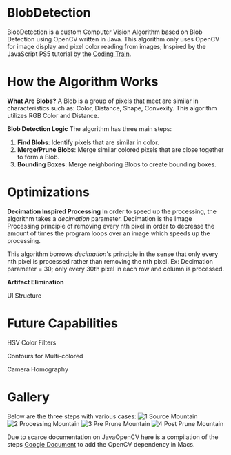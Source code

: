 # BlobDetection
BlobDetection is a custom Computer Vision Algorithm based on Blob Detection using OpenCV written in Java. This algorithm only uses OpenCV for image display and pixel color reading from images; Inspired by the JavaScript PS5 tutorial by the [Coding Train]([url](https://www.youtube.com/watch?v=ce-2l2wRqO8)).

# How the Algorithm Works
**What Are Blobs?**
A Blob is a group of pixels that meet are similar in characteristics such as: Color, Distance, Shape, Convexity. This algorithm utilizes RGB Color and Distance.

**Blob Detection Logic**
The algorithm has three main steps:
1. **Find Blobs**: Identify pixels that are similar in color.
2. **Merge/Prune Blobs**: Merge similar colored pixels that are close together to form a Blob.
3. **Bounding Boxes**: Merge neighboring Blobs to create bounding boxes.


# Optimizations
**Decimation Inspired Processing**
In order to speed up the processing, the algorithm takes a _decimation_ parameter. Decimation is the Image Processing principle of removing every nth pixel in order to decrease the amount of times the program loops over an image which speeds up the processing.

This algorithm borrows _decimation_'s principle in the sense that only every nth pixel is processed rather than removing the nth pixel. Ex: Decimation parameter = 30; only every 30th pixel in each row and column is processed.

**Artifact Elimination**


UI Structure

# Future Capabilities
HSV Color Filters

Contours for Multi-colored

Camera Homography

# Gallery
Below are the three steps with various cases:
![1 Source Mountain ](https://github.com/Radagrass-the-infinite/BlobDetection/blob/main/JavaBlobMain/src/Assets/Demo/Mountain/1%20Source.png)
![2 Processing Mountain ](https://github.com/Radagrass-the-infinite/BlobDetection/blob/main/JavaBlobMain/src/Assets/Demo/Mountain/2%20Processing.png)
![3 Pre Prune Mountain](https://github.com/Radagrass-the-infinite/BlobDetection/blob/main/JavaBlobMain/src/Assets/Demo/Mountain/3%20Pre%20Prune.png)
![4 Post Prune Mountain](https://github.com/Radagrass-the-infinite/BlobDetection/blob/main/JavaBlobMain/src/Assets/Demo/Mountain/4%20Post%20Prune.png)

Due to scarce documentation on JavaOpenCV here is a compilation of the steps [Google Document]([url](https://docs.google.com/document/d/185IR6hGh4MmqK4L1iKhF5Kx9na9wTka-MR_QAmxNoXg/edit)) to add the OpenCV dependency in Macs.

